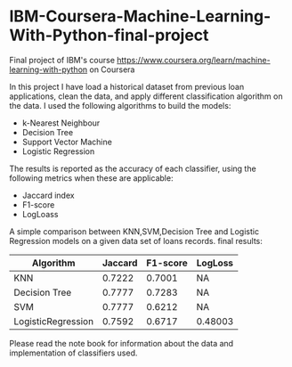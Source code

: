 # IBM-Coursera-Machine-Learning-With-Python-final-project
Final project of IBM's course https://www.coursera.org/learn/machine-learning-with-python on Coursera

In this project I have load a historical dataset from previous loan applications, clean the data, and apply different classification algorithm on the data.
I used the following algorithms to build the models:

- k-Nearest Neighbour
- Decision Tree
- Support Vector Machine
- Logistic Regression


The results is reported as the accuracy of each classifier, using the following metrics when these are applicable:

- Jaccard index
- F1-score
- LogLoass

A simple comparison between KNN,SVM,Decision Tree and Logistic Regression models on a given data set of loans records.
final results:


| Algorithm          | Jaccard | F1-score | LogLoss |
|--------------------|---------|----------|---------|
| KNN                | 0.7222  | 0.7001   | NA      |
| Decision Tree      | 0.7777  | 0.7283   | NA      |
| SVM                | 0.7777  | 0.6212	  | NA      |
| LogisticRegression | 0.7592  | 0.6717   | 0.48003 |


Please read the note book for information about the data and implementation of classifiers used.


